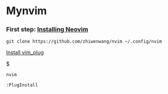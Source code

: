 # Mynvim

### First step:  [Installing Neovim](https://github.com/neovim/neovim/wiki/Installing-Neovim)

```
git clone https://github.com/zhiwenwang/nvim ~/.config/nvim
```
[ Install vim_plug ]( https://github.com/junegunn/vim-plug#user-content-installation )

$
```
nvim
```
```
:PlugInstall
```


